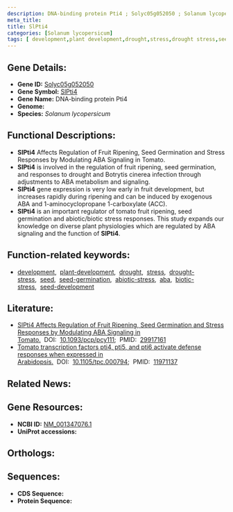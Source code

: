 ```yaml
---
description: DNA-binding protein Pti4 ; Solyc05g052050 ; Solanum lycopersicum
meta_title:
title: SlPti4
categories: [Solanum lycopersicum]
tags: [ development,plant development,drought,stress,drought stress,seed,seed germination,abiotic stress,aba,biotic stress,seed development ]
---
```


## Gene Details:
- **Gene ID:** [Solyc05g052050]()
- **Gene Symbol:** <u>SlPti4</u>
- **Gene Name:** DNA-binding protein Pti4
- **Genome:** []()
- **Species:** *Solanum lycopersicum*

## Functional Descriptions:
   - **SlPti4** Affects Regulation of Fruit Ripening, Seed Germination and Stress Responses by Modulating ABA Signaling in Tomato.
   - **SlPti4** is involved in the regulation of fruit ripening, seed germination, and responses to drought and Botrytis cinerea infection through adjustments to ABA metabolism and signaling.
   - **SlPti4** gene expression is very low early in fruit development, but increases rapidly during ripening and can be induced by exogenous ABA and 1-aminocyclopropane 1-carboxylate (ACC).
   - **SlPti4** is an important regulator of tomato fruit ripening, seed germination and abiotic/biotic stress responses. This study expands our knowledge on diverse plant physiologies which are regulated by ABA signaling and the function of **SlPti4**.

## Function-related keywords:
   - [development](/tags/development/),&nbsp;&nbsp;[plant-development](/tags/plant-development/),&nbsp;&nbsp;[drought](/tags/drought/),&nbsp;&nbsp;[stress](/tags/stress/),&nbsp;&nbsp;[drought-stress](/tags/drought-stress/),&nbsp;&nbsp;[seed](/tags/seed/),&nbsp;&nbsp;[seed-germination](/tags/seed-germination/),&nbsp;&nbsp;[abiotic-stress](/tags/abiotic-stress/),&nbsp;&nbsp;[aba](/tags/aba/),&nbsp;&nbsp;[biotic-stress](/tags/biotic-stress/),&nbsp;&nbsp;[seed-development](/tags/seed-development/)

## Literature:
   - [SlPti4 Affects Regulation of Fruit Ripening, Seed Germination and Stress Responses by Modulating ABA Signaling in Tomato.](https://doi.org/10.1093/pcp/pcy111)&nbsp;&nbsp;DOI:&nbsp;&nbsp;[10.1093/pcp/pcy111](https://doi.org/10.1093/pcp/pcy111);&nbsp;&nbsp;PMID:&nbsp;&nbsp;[29917161](https://pubmed.ncbi.nlm.nih.gov/29917161/)
   - [Tomato transcription factors pti4, pti5, and pti6 activate defense responses when expressed in Arabidopsis.](https://doi.org/10.1105/tpc.000794)&nbsp;&nbsp;DOI:&nbsp;&nbsp;[10.1105/tpc.000794](https://doi.org/10.1105/tpc.000794);&nbsp;&nbsp;PMID:&nbsp;&nbsp;[11971137](https://pubmed.ncbi.nlm.nih.gov/11971137/)

## Related News:

## Gene Resources:
- **NCBI ID:**  [NM_001347076.1](https://www.ncbi.nlm.nih.gov/gene/?term=NM_001347076.1)
- **UniProt accessions:**  [](https://www.uniprot.org/uniprotkb//entry)

## Orthologs:

## Sequences:
- **CDS Sequence:**
- **Protein Sequence:**
